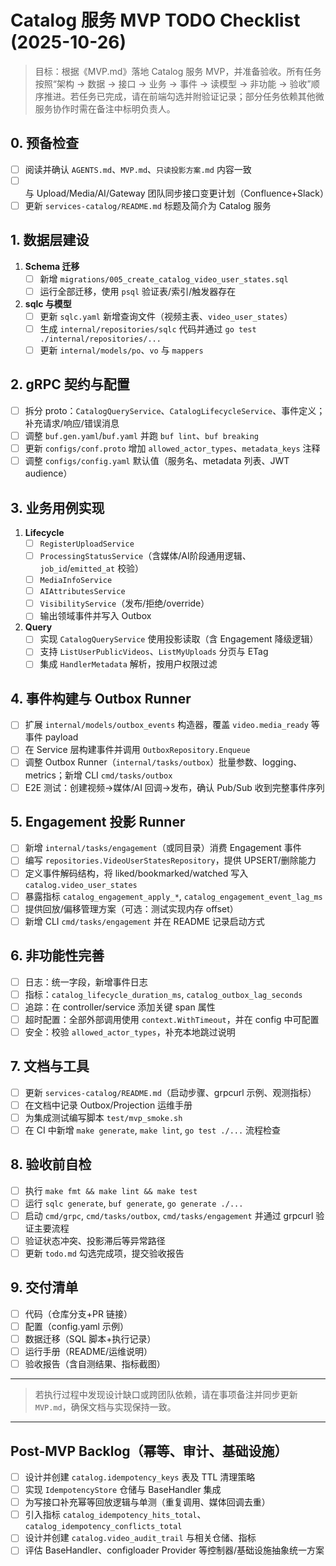 # Catalog 服务 MVP TODO Checklist (2025-10-26)

> 目标：根据《MVP.md》落地 Catalog 服务 MVP，并准备验收。所有任务按照“架构 → 数据 → 接口 → 业务 → 事件 → 读模型 → 非功能 → 验收”顺序推进。若任务已完成，请在前端勾选并附验证记录；部分任务依赖其他微服务协作时需在备注中标明负责人。

## 0. 预备检查
- [ ] 阅读并确认 `AGENTS.md`、`MVP.md`、`只读投影方案.md` 内容一致
- [ ] 与 Upload/Media/AI/Gateway 团队同步接口变更计划（Confluence+Slack）
- [ ] 更新 `services-catalog/README.md` 标题及简介为 Catalog 服务

## 1. 数据层建设
1. **Schema 迁移**
   - [ ] 新增 `migrations/005_create_catalog_video_user_states.sql`
   - [ ] 运行全部迁移，使用 `psql` 验证表/索引/触发器存在
2. **sqlc 与模型**
   - [ ] 更新 `sqlc.yaml` 新增查询文件（视频主表、`video_user_states`）
   - [ ] 生成 `internal/repositories/sqlc` 代码并通过 `go test ./internal/repositories/...`
   - [ ] 更新 `internal/models/po`、`vo` 与 `mappers`

## 2. gRPC 契约与配置
- [ ] 拆分 proto：`CatalogQueryService`、`CatalogLifecycleService`、事件定义；补充请求/响应/错误消息
- [ ] 调整 `buf.gen.yaml`/`buf.yaml` 并跑 `buf lint`、`buf breaking`
- [ ] 更新 `configs/conf.proto` 增加 `allowed_actor_types`、`metadata_keys` 注释
- [ ] 调整 `configs/config.yaml` 默认值（服务名、metadata 列表、JWT audience）

## 3. 业务用例实现
1. **Lifecycle**
   - [ ] `RegisterUploadService`
   - [ ] `ProcessingStatusService`（含媒体/AI阶段通用逻辑、`job_id`/`emitted_at` 校验）
   - [ ] `MediaInfoService`
   - [ ] `AIAttributesService`
   - [ ] `VisibilityService`（发布/拒绝/override）
   - [ ] 输出领域事件并写入 Outbox
2. **Query**
   - [ ] 实现 `CatalogQueryService` 使用投影读取（含 Engagement 降级逻辑）
   - [ ] 支持 `ListUserPublicVideos`、`ListMyUploads` 分页与 ETag
   - [ ] 集成 `HandlerMetadata` 解析，按用户权限过滤

## 4. 事件构建与 Outbox Runner
- [ ] 扩展 `internal/models/outbox_events` 构造器，覆盖 `video.media_ready` 等事件 payload
- [ ] 在 Service 层构建事件并调用 `OutboxRepository.Enqueue`
- [ ] 调整 Outbox Runner（`internal/tasks/outbox`）批量参数、logging、metrics；新增 CLI `cmd/tasks/outbox`
- [ ] E2E 测试：创建视频→媒体/AI 回调→发布，确认 Pub/Sub 收到完整事件序列

## 5. Engagement 投影 Runner
- [ ] 新增 `internal/tasks/engagement`（或同目录）消费 Engagement 事件
- [ ] 编写 `repositories.VideoUserStatesRepository`，提供 UPSERT/删除能力
- [ ] 定义事件解码结构，将 liked/bookmarked/watched 写入 `catalog.video_user_states`
- [ ] 暴露指标 `catalog_engagement_apply_*`, `catalog_engagement_event_lag_ms`
- [ ] 提供回放/偏移管理方案（可选：测试实现内存 offset）
- [ ] 新增 CLI `cmd/tasks/engagement` 并在 README 记录启动方式

## 6. 非功能性完善
- [ ] 日志：统一字段，新增事件日志
- [ ] 指标：`catalog_lifecycle_duration_ms`, `catalog_outbox_lag_seconds`
- [ ] 追踪：在 controller/service 添加关键 span 属性
- [ ] 超时配置：全部外部调用使用 `context.WithTimeout`，并在 config 中可配置
- [ ] 安全：校验 `allowed_actor_types`，补充本地跳过说明

## 7. 文档与工具
- [ ] 更新 `services-catalog/README.md`（启动步骤、grpcurl 示例、观测指标）
- [ ] 在文档中记录 Outbox/Projection 运维手册
- [ ] 为集成测试编写脚本 `test/mvp_smoke.sh`
- [ ] 在 CI 中新增 `make generate`, `make lint`, `go test ./...` 流程检查

## 8. 验收前自检
- [ ] 执行 `make fmt && make lint && make test`
- [ ] 运行 `sqlc generate`, `buf generate`, `go generate ./...`
- [ ] 启动 `cmd/grpc`, `cmd/tasks/outbox`, `cmd/tasks/engagement` 并通过 grpcurl 验证主要流程
- [ ] 验证状态冲突、投影滞后等异常路径
- [ ] 更新 `todo.md` 勾选完成项，提交验收报告

## 9. 交付清单
- [ ] 代码（仓库分支+PR 链接）
- [ ] 配置（config.yaml 示例）
- [ ] 数据迁移（SQL 脚本+执行记录）
- [ ] 运行手册（README/运维说明）
- [ ] 验收报告（含自测结果、指标截图）

---

> 若执行过程中发现设计缺口或跨团队依赖，请在事项备注并同步更新 `MVP.md`，确保文档与实现保持一致。

---

## Post-MVP Backlog（幂等、审计、基础设施）
- [ ] 设计并创建 `catalog.idempotency_keys` 表及 TTL 清理策略
- [ ] 实现 `IdempotencyStore` 仓储与 BaseHandler 集成
- [ ] 为写接口补充幂等回放逻辑与单测（重复调用、媒体回调去重）
- [ ] 引入指标 `catalog_idempotency_hits_total`、`catalog_idempotency_conflicts_total`
- [ ] 设计并创建 `catalog.video_audit_trail` 与相关仓储、指标
- [ ] 评估 BaseHandler、configloader Provider 等控制器/基础设施抽象统一方案
